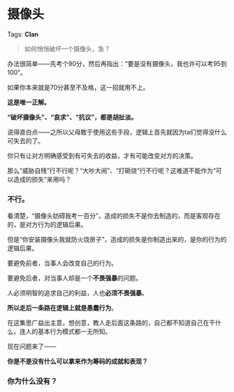 # 摄像头

Tags: **Clan**

> 如何悄悄破坏一个摄像头，急？



办法很简单——先考个90分，然后再指出：“要是没有摄像头，我也许可以考95到100”。

如果你本来就是70分甚至不及格，这一招就用不上。

**这是唯一正解。**

**“破坏摄像头”、“哀求”、“抗议”，都是胡扯淡。**

说得直白点——之所以父母敢于使用这些手段，逻辑上首先就因为ta们觉得没什么可失去的了。

你只有让对方明确感受到有可失去的收益，才有可能改变对方的决策。

那么“威胁自残”行不行呢？“大吵大闹”、“打砸烧”行不行呢？这难道不能作为“可以造成的损失”来用吗？

### 不行。

看清楚，“摄像头妨碍我考一百分”，造成的损失不是你去制造的，而是客观存在的，是对方行为的逻辑后果。

但是“你安装摄像头我就防火烧房子”，造成的损失是你制造出来的，是你的行为的逻辑后果。

要避免前者，当事人会改变自己的行为。

要避免后者，对当事人却是一个**不畏强暴**的问题。

人必须明智的追求自己的利益，人也**必须不畏强暴**。

**所以走后一条路在逻辑上就是愚蠢行为**。

在这集思广益出主意，想创意，教人走后面这条路的，自己都不知道自己在干什么，连人的基本行为模式都一无所知。

现在问题来了——

**你是不是没有什么可以拿来作为筹码的成就和表现？**

### 你为什么没有？



